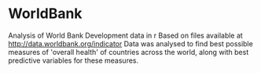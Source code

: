 # WorldBank
Analysis of World Bank Development data in r
Based on files available at http://data.worldbank.org/indicator
Data was analysed to find best possible measures of 'overall health' of countries across the world, along with best predictive variables for these measures.
